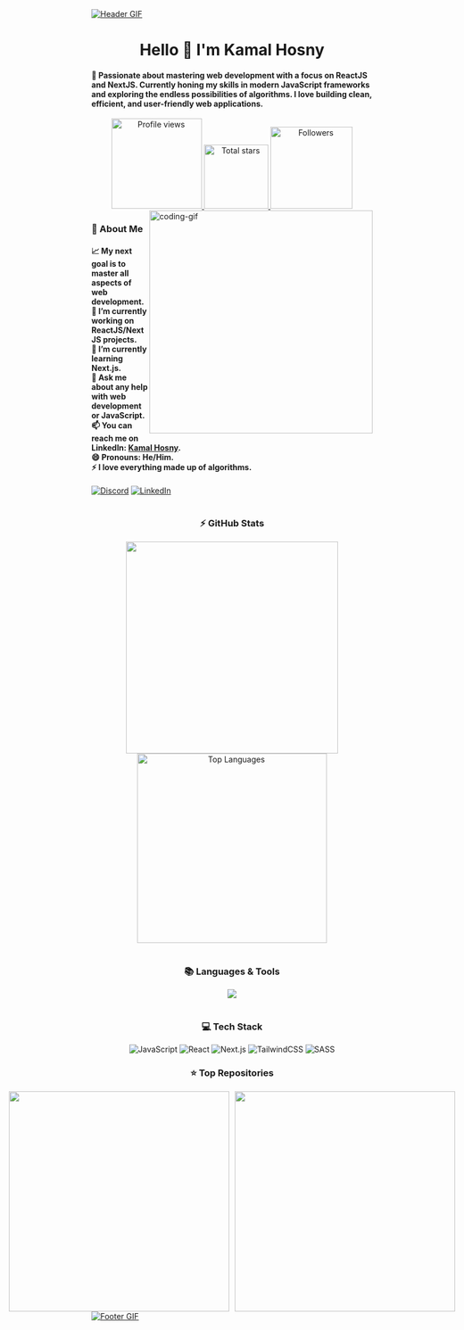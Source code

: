<!-- MasterHead -->
<a href="https://github.com/kamal-hosny/kamal-hosny">
  <img src="https://github.com/JoshuaThadi/JoshuaThadi/blob/main/fallout_grayscale%20(1).gif" alt="Header GIF" style="width:auto; height:auto"/>
</a>

<h1 align="center">Hello 🙌 I'm Kamal Hosny</h1>

<h4 align="left">🌟 Passionate about mastering web development with a focus on ReactJS and NextJS. Currently honing my skills in modern JavaScript frameworks and exploring the endless possibilities of algorithms. I love building clean, efficient, and user-friendly web applications.</h4>

<div align="center">
  <a href="https://github.com/kamal-hosny">
    <img width="162px" 
         src="https://komarev.com/ghpvc/?username=kamal-hosny&label=Profile%20views&color=318CE7&style=for-the-badge" 
         alt="Profile views" />
  </a>
  <a href="https://api.github-star-counter.workers.dev/user/kamal-hosny">
    <img width="115px" 
         alt="Total stars" 
         title="Total stars on GitHub" 
         src="https://custom-icon-badges.herokuapp.com/badge/dynamic/json?logo=star&color=318CE7&labelColor=505050&label=Stars&style=for-the-badge&query=%24.stars&url=https://api.github-star-counter.workers.dev/user/kamal-hosny" />
  </a>
  <a href="https://github.com/kamal-hosny?tab=followers">
    <img width="147px" 
         alt="Followers" 
         title="Follow me on GitHub" 
         src="https://custom-icon-badges.herokuapp.com/github/followers/kamal-hosny?color=318CE7&labelColor=505050&style=for-the-badge&logo=person-add&label=Followers&logoColor=white" />
  </a>
</div>

<img align="right" alt="coding-gif" width="400" src="https://avatars.githubusercontent.com/u/150514586?v=4">

<h3 align="left">💫 About Me</h3>

<h4> 
  📈 My next goal is to master all aspects of web development.<br>
  🔭 I’m currently working on ReactJS/NextJS projects.<br>
  🌱 I’m currently learning Next.js.<br>
  💬 Ask me about any help with web development or JavaScript.<br>
  📫 You can reach me on LinkedIn: <a href="https://www.linkedin.com/in/kamal-hosny-681068295/">Kamal Hosny</a>.<br>
  😄 Pronouns: He/Him.<br>
  ⚡ I love everything made up of algorithms.
</h4>

<div align="left">
  <a href="https://discord.gg/kamal-hosny"><img src="https://img.shields.io/badge/Discord-%237289DA.svg?style=for-the-badge&logo=discord&logoColor=white" alt="Discord" /></a> 
  <a href="https://www.linkedin.com/in/kamal-hosny-681068295/" target="_blank"><img src="https://img.shields.io/badge/LinkedIn-0077B5?style=for-the-badge&logo=linkedin&logoColor=white" alt="LinkedIn" /></a>
</div>

<br/>


<h3 align="center">⚡ GitHub Stats</h3>
<div align="center">
  <img width="380" src="https://github-readme-stats.vercel.app/api?username=kamal-hosny&count_private=true&show_icons=true&theme=default&rank_icon=github&border_radius=10"/>
  <img width="340" src="https://github-readme-stats.vercel.app/api/top-langs/?username=kamal-hosny&theme=default&hide_border=false&include_all_commits=false&count_private=false&layout=compact" alt="Top Languages">
</div>

<br/>

<h3 align="center">📚 Languages & Tools</h3>
<div align="center">
  <img src="https://skillicons.dev/icons?i=js,react,nextjs,tailwindcss,sass,vscode,github,git,figma" /><br>
</div>

<br/>

<h3 align="center">💻 Tech Stack</h3>
<div align="center">
  <img src="https://img.shields.io/badge/javascript-%23323330.svg?style=for-the-badge&logo=javascript&logoColor=%23F7DF1E" alt="JavaScript" />
  <img src="https://img.shields.io/badge/react-%2320232a.svg?style=for-the-badge&logo=react&logoColor=%2361DAFB" alt="React" />
  <img src="https://img.shields.io/badge/Next-black?style=for-the-badge&logo=next.js&logoColor=white" alt="Next.js" />
  <img src="https://img.shields.io/badge/tailwindcss-%2338B2AC.svg?style=for-the-badge&logo=tailwind-css&logoColor=white" alt="TailwindCSS" />
  <img src="https://img.shields.io/badge/SASS-hotpink.svg?style=for-the-badge&logo=SASS&logoColor=white" alt="SASS" />
</div>

<h3 align="center">⭐ Top Repositories</h3>
<div align="center" style="display: flex; justify-content: center; gap: 10px;">
  <!-- Replace with your own repositories -->
  <a href="https://github.com/kamal-hosny/your-repo">
    <img width=395 src="https://github-readme-stats.vercel.app/api/pin/?username=kamal-hosny&repo=your-repo&theme=light&title_color=000000&icon_color=000000&text_color=000000&bg_color=ffffff" />
  </a>
  <a href="https://github.com/kamal-hosny/another-repo">
    <img width=395 src="https://github-readme-stats.vercel.app/api/pin/?username=kamal-hosny&repo=another-repo&theme=light&title_color=000000&icon_color=000000&text_color=000000&bg_color=ffffff" />
  </a>
</div>


<a href="https://github.com/JoshuaThadi/Wall-E-Desk/blob/main/green.gif">
  <img src="https://github.com/JoshuaThadi/Wall-E-Desk/blob/main/Pixel-Art-2/green.gif" alt="Footer GIF" style="width:auto; height:auto"/>
</a>

<img src="https://www.animatedimages.org/data/media/562/animated-line-image-0184.gif" width="1920" height=0.4/>

